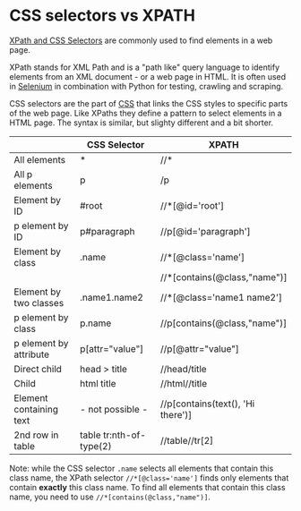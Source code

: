 
# CSS selectors vs XPATH

[XPath and CSS Selectors](https://johnresig.com/blog/xpath-css-selectors/)
are commonly used to find elements in a web page.

XPath stands for XML Path and is a "path like" query language to identify 
elements from an XML document - or a web page in HTML. It is often used in
[Selenium](https://selenium-python.readthedocs.io/) in combination
with Python for testing, crawling and scraping.

CSS selectors are the part of [CSS](https://developer.mozilla.org/en-US/docs/Web/CSS) 
that links the CSS styles to specific parts of the web page. Like XPaths they define 
a pattern to select elements in a HTML page. The syntax is similar, but slighty different
and a bit shorter.


|                         | CSS Selector            | XPATH                               |
| ----------------------- | ----------------------- | ----------------------------------- |
| All elements            | *                       | //*                                 |
| All p elements          | p                       | /p                                  |
| Element by ID           | #root                   | //*[@id='root']                     |
| p element by ID         | p#paragraph             | //p[@id='paragraph']                |
| Element by class        | .name                   | //*[@class='name']                  |
|                         |                         | //*[contains(@class,"name")]        |
| Element by two classes  | .name1.name2            | //*[@class='name1 name2']           |
| p element by class      | p.name                  | //p[contains(@class,"name")]        |
| p element by attribute  | p[attr="value"]         | //p[@attr="value"]                  |
| Direct child            | head > title            | //head/title                        |
| Child                   | html title              | //html//title                       |
| Element containing text | - not possible -        | //p[contains(text(), 'Hi there')]   |
| 2nd row in table        | table tr:nth-of-type(2) | //table//tr[2]                      |


Note: while the CSS selector `.name` selects all elements that contain this class name,
the XPath selector `//*[@class='name']`  finds only elements that contain **exactly**
this class name. To find all elements that contain this class name, you need to
use `//*[contains(@class,"name")]`.

